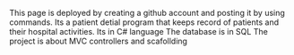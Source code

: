 This page is deployed by creating a github account and posting it by using commands.
Its a patient detial program that keeps record of patients and their hospital activities.
Its in C# language 
The database is in SQL
The project is about MVC controllers and scafollding
